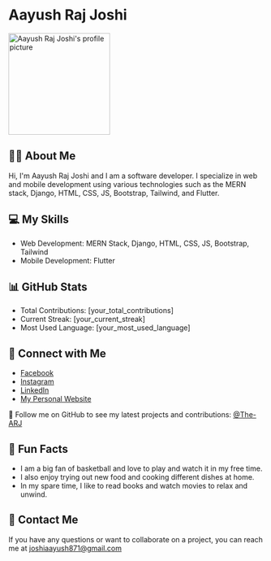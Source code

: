 <h1>Aayush Raj Joshi</h1>
<img src="https://avatars2.githubusercontent.com/u/[your_user_id]?v=4" alt="Aayush Raj Joshi's profile picture" width="200">
<h2>🙋‍♂️ About Me</h2>
<p>Hi, I'm Aayush Raj Joshi and I am a software developer. I specialize in web and mobile development using various technologies such as the MERN stack, Django, HTML, CSS, JS, Bootstrap, Tailwind, and Flutter.</p>
<h2>💻 My Skills</h2>
<ul>
  <li>Web Development: MERN Stack, Django, HTML, CSS, JS, Bootstrap, Tailwind</li>
  <li>Mobile Development: Flutter</li>
</ul>
<h2>📊 GitHub Stats</h2>
<ul>
  <li>Total Contributions: [your_total_contributions]</li>
  <li>Current Streak: [your_current_streak]</li>
  <li>Most Used Language: [your_most_used_language]</li>
</ul>
<h2>🔗 Connect with Me</h2>
<ul>
  <li><a href="https://www.facebook.com/aayush.rajjoshi.3">Facebook</a></li>
  <li><a href="https://www.instagram.com/the_a_r_j/">Instagram</a></li>
  <li><a href="https://www.linkedin.com/in/aayush-raj-joshi-86308413a">LinkedIn</li>
  <li><a href="https://aayushrajjoshi.com.np/">My Personal Website</a></li>
</ul>
<p>🚀 Follow me on GitHub to see my latest projects and contributions: <a href="https://github.com/The-ARJ">@The-ARJ</a></p>
<h2>🧐 Fun Facts</h2>
<ul>
  <li>I am a big fan of basketball and love to play and watch it in my free time.</li>
  <li>I also enjoy trying out new food and cooking different dishes at home.</li>
  <li>In my spare time, I like to read books and watch movies to relax and unwind.</li>
</ul>
<h2>📧 Contact Me</h2>
<p>If you have any questions or want to collaborate on a project, you can reach me at <a href="mailto:joshiaayush871@gmail.com">joshiaayush871@gmail.com</a></p>
